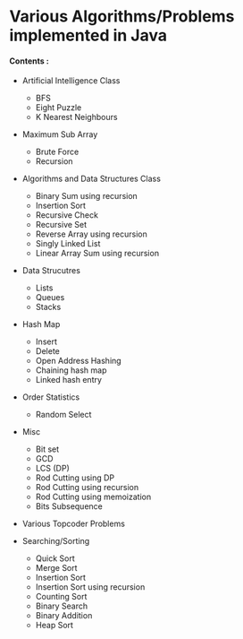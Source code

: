 # Various Algorithms/Problems implemented in Java

#### Contents : 

- Artificial Intelligence Class
  - BFS
  - Eight Puzzle
  - K Nearest Neighbours

- Maximum Sub Array
  - Brute Force
  - Recursion
  
- Algorithms and Data Structures Class
  - Binary Sum using recursion
  - Insertion Sort
  - Recursive Check
  - Recursive Set
  - Reverse Array using recursion
  - Singly Linked List
  - Linear Array Sum using recursion
  
- Data Strucutres
  - Lists
  - Queues
  - Stacks

- Hash Map
  - Insert
  - Delete
  - Open Address Hashing
  - Chaining hash map
  - Linked hash entry
  
- Order Statistics
  - Random Select
  
- Misc
  - Bit set
  - GCD
  - LCS (DP)
  - Rod Cutting using DP
  - Rod Cutting using recursion
  - Rod Cutting using memoization
  - Bits Subsequence

- Various Topcoder Problems

- Searching/Sorting
  - Quick Sort
  - Merge Sort
  - Insertion Sort
  - Insertion Sort using recursion
  - Counting Sort
  - Binary Search
  - Binary Addition
  - Heap Sort
    
